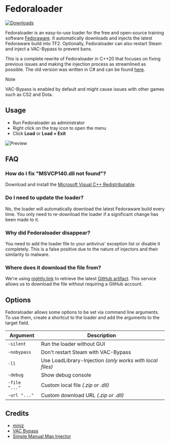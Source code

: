 # Fedoraloader

[![Downloads](https://img.shields.io/github/downloads/Fedoraware/Fedoraloader/total?style=for-the-badge&logo=github&color=blue)](https://github.com/Fedoraware/Fedoraloader/releases/latest)

Fedoraloader is an easy-to-use loader for the free and open-source training software [Fedoraware](https://github.com/Fedoraware/Fedoraware).
It automatically downloads and injects the latest Fedoraware build into TF2.
Optionally, Fedoraloader can also restart Steam and inject a VAC-Bypass to prevent bans.

This is a complete rewrite of Fedoraloader in C++20 that focuses on fixing previous issues and making the injection process as streamlined as possible.
The old version was written in C# and can be found [here](https://github.com/Fedoraware/Fedoraloader-Legacy).

> [!NOTE]  
> VAC-Bypass is enabled by default and might cause issues with other games such as CS2 and Dota.

## Usage

- Run Fedoraloader as administrator
- Right click on the tray icon to open the menu
- Click **Load** or **Load + Exit**

![Preview](.github/assets/Preview.png)

## FAQ

### How do I fix "MSVCP140.dll not found"?

Download and install the [Microsoft Visual C++ Redistributable](https://aka.ms/vs/17/release/vc_redist.x86.exe).

### Do I need to update the loader?

No, the loader will automatically download the latest Fedoraware build every time.
You only need to re-download the loader if a significant change has been made to it.

### Why did Fedoraloader disappear?

You need to add the loader file to your antivirus' exception list or disable it completely.
This is a false positive due to the nature of injectors and their similarity to malware.

### Where does it download the file from?

We're using [nightly.link](https://nightly.link/) to retrieve the latest [GitHub artifact](https://github.com/Fedoraware/Fedoraware/actions).
This service allows us to download the file without requiring a GitHub account.

## Options

Fedoraloader allows some options to be set via command line arguments.
To use them, create a shortcut to the loader and add the arguments to the target field.

| Argument | Description |
| --- | --- |
| `-silent` | Run the loader without GUI |
| `-nobypass` | Don't restart Steam with VAC-Bypass |
| `-ll` | Use LoadLibrary-Injection *(only works with local files)* |
| `-debug` | Show debug console |
| `-file "..."` | Custom local file *(.zip or .dll)* |
| `-url "..."` | Custom download URL *(.zip or .dll)* |

## Credits

- [miniz](https://github.com/richgel999/miniz)
- [VAC Bypass](https://github.com/danielkrupinski/VAC-Bypass)
- [Simple Manual Map Injector](https://github.com/TheCruZ/Simple-Manual-Map-Injector)
